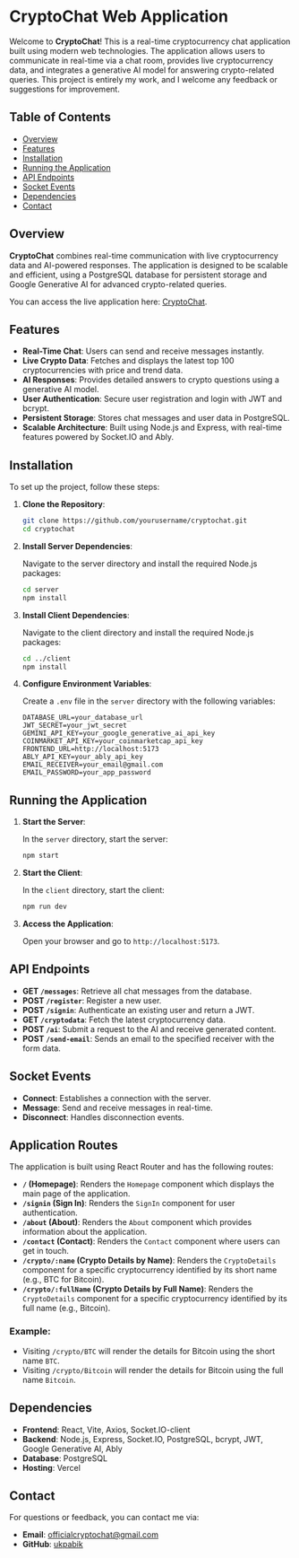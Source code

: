 # CryptoChat Web Application

Welcome to **CryptoChat**! This is a real-time cryptocurrency chat application built using modern web technologies. The application allows users to communicate in real-time via a chat room, provides live cryptocurrency data, and integrates a generative AI model for answering crypto-related queries. This project is entirely my work, and I welcome any feedback or suggestions for improvement.

## Table of Contents

- [Overview](#overview)
- [Features](#features)
- [Installation](#installation)
- [Running the Application](#running-the-application)
- [API Endpoints](#api-endpoints)
- [Socket Events](#socket-events)
- [Dependencies](#dependencies)
- [Contact](#contact)

## Overview

**CryptoChat** combines real-time communication with live cryptocurrency data and AI-powered responses. The application is designed to be scalable and efficient, using a PostgreSQL database for persistent storage and Google Generative AI for advanced crypto-related queries.

You can access the live application here: [CryptoChat](https://cryptochat-frontend.vercel.app).

## Features

- **Real-Time Chat**: Users can send and receive messages instantly.
- **Live Crypto Data**: Fetches and displays the latest top 100 cryptocurrencies with price and trend data.
- **AI Responses**: Provides detailed answers to crypto questions using a generative AI model.
- **User Authentication**: Secure user registration and login with JWT and bcrypt.
- **Persistent Storage**: Stores chat messages and user data in PostgreSQL.
- **Scalable Architecture**: Built using Node.js and Express, with real-time features powered by Socket.IO and Ably.

## Installation

To set up the project, follow these steps:

1. **Clone the Repository**:

    ```sh
    git clone https://github.com/yourusername/cryptochat.git
    cd cryptochat
    ```

2. **Install Server Dependencies**:

    Navigate to the server directory and install the required Node.js packages:

    ```sh
    cd server
    npm install
    ```

3. **Install Client Dependencies**:

    Navigate to the client directory and install the required Node.js packages:

    ```sh
    cd ../client
    npm install
    ```

4. **Configure Environment Variables**:

    Create a `.env` file in the `server` directory with the following variables:

    ```plaintext
    DATABASE_URL=your_database_url
    JWT_SECRET=your_jwt_secret
    GEMINI_API_KEY=your_google_generative_ai_api_key
    COINMARKET_API_KEY=your_coinmarketcap_api_key
    FRONTEND_URL=http://localhost:5173
    ABLY_API_KEY=your_ably_api_key
    EMAIL_RECEIVER=your_email@gmail.com
    EMAIL_PASSWORD=your_app_password
    ```

## Running the Application

1. **Start the Server**:

    In the `server` directory, start the server:

    ```sh
    npm start
    ```

2. **Start the Client**:

    In the `client` directory, start the client:

    ```sh
    npm run dev
    ```

3. **Access the Application**:

    Open your browser and go to `http://localhost:5173`.

## API Endpoints

- **GET `/messages`**: Retrieve all chat messages from the database.
- **POST `/register`**: Register a new user.
- **POST `/signin`**: Authenticate an existing user and return a JWT.
- **GET `/cryptodata`**: Fetch the latest cryptocurrency data.
- **POST `/ai`**: Submit a request to the AI and receive generated content.
- **POST `/send-email`**: Sends an email to the specified receiver with the form data.

## Socket Events

- **Connect**: Establishes a connection with the server.
- **Message**: Send and receive messages in real-time.
- **Disconnect**: Handles disconnection events.

## Application Routes

The application is built using React Router and has the following routes:

- **`/` (Homepage)**: Renders the `Homepage` component which displays the main page of the application.
- **`/signin` (Sign In)**: Renders the `SignIn` component for user authentication.
- **`/about` (About)**: Renders the `About` component which provides information about the application.
- **`/contact` (Contact)**: Renders the `Contact` component where users can get in touch.
- **`/crypto/:name` (Crypto Details by Name)**: Renders the `CryptoDetails` component for a specific cryptocurrency identified by its short name (e.g., BTC for Bitcoin).
- **`/crypto/:fullName` (Crypto Details by Full Name)**: Renders the `CryptoDetails` component for a specific cryptocurrency identified by its full name (e.g., Bitcoin).

### Example:
- Visiting `/crypto/BTC` will render the details for Bitcoin using the short name `BTC`.
- Visiting `/crypto/Bitcoin` will render the details for Bitcoin using the full name `Bitcoin`.

## Dependencies

- **Frontend**: React, Vite, Axios, Socket.IO-client
- **Backend**: Node.js, Express, Socket.IO, PostgreSQL, bcrypt, JWT, Google Generative AI, Ably
- **Database**: PostgreSQL
- **Hosting**: Vercel

  
## Contact

For questions or feedback, you can contact me via:

- **Email**: officialcryptochat@gmail.com
- **GitHub**: [ukpabik](https://github.com/ukpabik)
